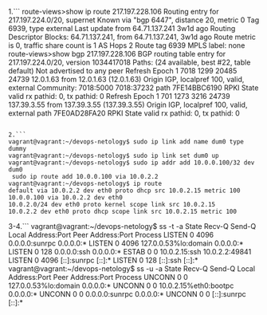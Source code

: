 1.```
	route-views>show ip route 217.197.228.106
Routing entry for 217.197.224.0/20, supernet
  Known via "bgp 6447", distance 20, metric 0
  Tag 6939, type external
  Last update from 64.71.137.241 3w1d ago
  Routing Descriptor Blocks:
   64.71.137.241, from 64.71.137.241, 3w1d ago
      Route metric is 0, traffic share count is 1
      AS Hops 2
      Route tag 6939
      MPLS label: none
route-views>show bgp 217.197.228.106
BGP routing table entry for 217.197.224.0/20, version 1034417018
Paths: (24 available, best #22, table default)
  Not advertised to any peer
  Refresh Epoch 1
  7018 1299 20485 24739
    12.0.1.63 from 12.0.1.63 (12.0.1.63)
      Origin IGP, localpref 100, valid, external
      Community: 7018:5000 7018:37232
      path 7FE14BBC6190 RPKI State valid
      rx pathid: 0, tx pathid: 0
  Refresh Epoch 1
  701 1273 3216 24739
    137.39.3.55 from 137.39.3.55 (137.39.3.55)
      Origin IGP, localpref 100, valid, external
      path 7FE0AD28FA20 RPKI State valid
      rx pathid: 0, tx pathid: 0
```

2.```
vagrant@vagrant:~/devops-netology$ sudo ip link add name dum0 type dummy
vagrant@vagrant:~/devops-netology$ sudo ip link set dum0 up
vagrant@vagrant:~/devops-netology$ sudo ip addr add 10.0.0.100/32 dev dum0
 sudo ip route add 10.0.0.100 via 10.0.2.2
vagrant@vagrant:~/devops-netology$ ip route
default via 10.0.2.2 dev eth0 proto dhcp src 10.0.2.15 metric 100
10.0.0.100 via 10.0.2.2 dev eth0
10.0.2.0/24 dev eth0 proto kernel scope link src 10.0.2.15
10.0.2.2 dev eth0 proto dhcp scope link src 10.0.2.15 metric 100
```
3-4.```
vagrant@vagrant:~/devops-netology$ ss -t -a
State        Recv-Q       Send-Q              Local Address:Port                 Peer Address:Port        Process
LISTEN       0            4096                      0.0.0.0:sunrpc                    0.0.0.0:*
LISTEN       0            4096                127.0.0.53%lo:domain                    0.0.0.0:*
LISTEN       0            128                       0.0.0.0:ssh                       0.0.0.0:*
ESTAB        0            0                       10.0.2.15:ssh                      10.0.2.2:49841
LISTEN       0            4096                         [::]:sunrpc                       [::]:*
LISTEN       0            128                          [::]:ssh                          [::]:*
vagrant@vagrant:~/devops-netology$ ss -u -a
State        Recv-Q       Send-Q               Local Address:Port                 Peer Address:Port       Process
UNCONN       0            0                    127.0.0.53%lo:domain                    0.0.0.0:*
UNCONN       0            0                   10.0.2.15%eth0:bootpc                    0.0.0.0:*
UNCONN       0            0                          0.0.0.0:sunrpc                    0.0.0.0:*
UNCONN       0            0                             [::]:sunrpc                       [::]:*
```
